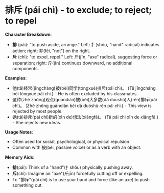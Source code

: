 # **排斥 (pái chì) - to exclude; to reject; to repel**

**Character Breakdown**:  
- **排** (pái): "to push aside, arrange." Left: 扌(shǒu, "hand" radical) indicates action; right: 非(fēi, "not") on the right.  
- **斥** (chì): "to expel, repel." Left: 斤(jīn, "axe" radical), suggesting force or separation; right: 斤(jīn) continues downward, no additional components.

**Examples**:  
- 他(tā)经常(jīngcháng)被(bèi)同学(tóngxué)排斥(pái chì)。 (Tā jīngcháng bèi tóngxué pái chì.) - He is often excluded by his classmates.  
- 这种(zhè zhǒng)观点(guāndiǎn)被(bèi)大多数(dà duōshù)人(rén)排斥(pái chì)。 (Zhè zhǒng guāndiǎn bèi dà duōshù rén pái chì.) - This view is rejected by most people.  
- 她(tā)排斥(pái chì)新的(xīn de)想法(xiǎngfǎ)。 (Tā pái chì xīn de xiǎngfǎ.) - She rejects new ideas.

**Usage Notes**:  
- Often used for social, psychological, or physical repulsion.  
- Common with 被(bèi, passive voice) or as a verb with an object.

**Memory Aids**:  
- **排**(pái): Think of a "hand"(扌shǒu) physically pushing away.  
- **斥**(chì): Imagine an "axe"(斤jīn) forcefully cutting off or expelling.  
- To "排斥"(pái chì) is to use your hand and force (like an axe) to push something out.